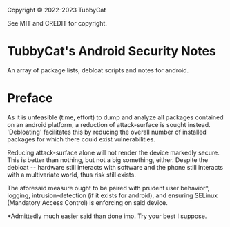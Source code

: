 Copyright © 2022-2023 TubbyCat

See MIT and CREDIT for copyright. 

# TubbyCat's Android Security Notes

An array of package lists, debloat scripts and notes for android. 

# Preface

   As it is unfeasible (time, effort) to dump and analyze all packages contained on an android platform, a reduction of attack-surface is sought instead. 'Debloating' facilitates this by reducing the overall number of installed packages for which there could exist vulnerabilities. 
   
   Reducing attack-surface alone will not render the device markedly secure. This is better than nothing, but not a big something, either. Despite the debloat -- hardware still interacts with software and the phone still interacts with a multivariate world, thus risk still exists.

  The aforesaid measure ought to be paired with prudent user behavior*, logging, intrusion-detection (if it exists for android), and ensuring SELinux (Mandatory Access Control) is enforcing on said device.


*Admittedly much easier said than done imo. Try your best I suppose. 
